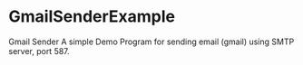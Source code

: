 # GmailSenderExample
Gmail Sender
A simple Demo Program for sending email (gmail) using SMTP server, port 587.
